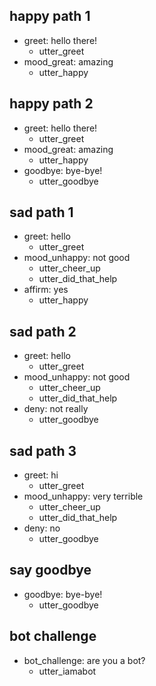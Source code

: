 ## happy path 1
* greet: hello there!   <!-- predicted: smalltalk_greetings_hello: hello there! -->
    - utter_greet   <!-- predicted: utter_smalltalk_greetings_hello -->
* mood_great: amazing   <!-- predicted: smalltalk_appraisal_good: amazing -->
    - utter_happy   <!-- predicted: utter_smalltalk_appraisal_good -->


## happy path 2
* greet: hello there!   <!-- predicted: smalltalk_greetings_hello: hello there! -->
    - utter_greet   <!-- predicted: utter_smalltalk_greetings_hello -->
* mood_great: amazing   <!-- predicted: smalltalk_appraisal_good: amazing -->
    - utter_happy   <!-- predicted: utter_smalltalk_appraisal_good -->
* goodbye: bye-bye!   <!-- predicted: smalltalk_greetings_bye: bye-bye! -->
    - utter_goodbye   <!-- predicted: utter_smalltalk_greetings_bye -->


## sad path 1
* greet: hello   <!-- predicted: smalltalk_greetings_goodmorning: hello -->
    - utter_greet   <!-- predicted: utter_smalltalk_greetings_goodmorning -->
* mood_unhappy: not good   <!-- predicted: smalltalk_appraisal_bad: not good -->
    - utter_cheer_up   <!-- predicted: utter_smalltalk_appraisal_bad -->
    - utter_did_that_help   <!-- predicted: action_listen -->
* affirm: yes   <!-- predicted: smalltalk_confirmation_yes: yes -->
    - utter_happy   <!-- predicted: utter_smalltalk_confirmation_yes -->


## sad path 2
* greet: hello   <!-- predicted: smalltalk_greetings_goodmorning: hello -->
    - utter_greet   <!-- predicted: utter_smalltalk_greetings_goodmorning -->
* mood_unhappy: not good   <!-- predicted: smalltalk_appraisal_bad: not good -->
    - utter_cheer_up   <!-- predicted: utter_smalltalk_appraisal_bad -->
    - utter_did_that_help   <!-- predicted: action_listen -->
* deny: not really   <!-- predicted: smalltalk_confirmation_no: not really -->
    - utter_goodbye   <!-- predicted: utter_smalltalk_confirmation_no -->


## sad path 3
* greet: hi
    - utter_greet
* mood_unhappy: very terrible   <!-- predicted: smalltalk_appraisal_bad: very terrible -->
    - utter_cheer_up   <!-- predicted: utter_smalltalk_appraisal_bad -->
    - utter_did_that_help   <!-- predicted: action_listen -->
* deny: no   <!-- predicted: smalltalk_confirmation_no: no -->
    - utter_goodbye   <!-- predicted: utter_smalltalk_confirmation_no -->


## say goodbye
* goodbye: bye-bye!   <!-- predicted: smalltalk_greetings_bye: bye-bye! -->
    - utter_goodbye   <!-- predicted: utter_smalltalk_greetings_bye -->


## bot challenge
* bot_challenge: are you a bot?   <!-- predicted: smalltalk_agent_chatbot: are you a bot? -->
    - utter_iamabot   <!-- predicted: utter_smalltalk_agent_chatbot -->


